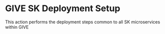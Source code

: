 # GIVE SK Deployment Setup
This action performs the deployment steps common to all SK microservices within GIVE
